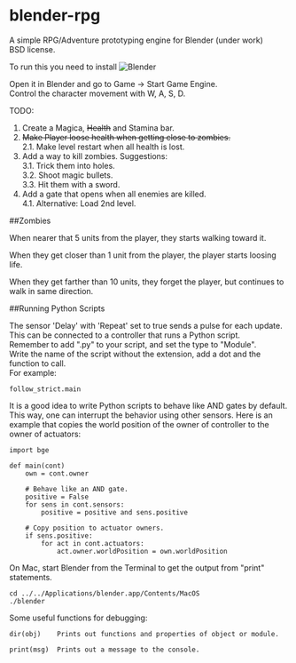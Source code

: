 blender-rpg
===========

A simple RPG/Adventure prototyping engine for Blender (under work)  
BSD license.  

To run this you need to install ![Blender](http://www.blender.org/)   

Open it in Blender and go to Game -> Start Game Engine.  
Control the character movement with W, A, S, D.  

TODO:

1. Create a Magica, ~~Health~~ and Stamina bar.  
2. ~~Make Player loose health when getting close to zombies.~~  
2.1. Make level restart when all health is lost.  
3. Add a way to kill zombies. Suggestions:  
3.1. Trick them into holes.  
3.2. Shoot magic bullets.  
3.3. Hit them with a sword.  
4. Add a gate that opens when all enemies are killed.  
4.1. Alternative: Load 2nd level.  

##Zombies

When nearer that 5 units from the player, they starts walking toward it.  

When they get closer than 1 unit from the player, the player starts loosing life.  

When they get farther than 10 units, they forget the player, but continues to walk in same direction.

##Running Python Scripts

The sensor 'Delay' with 'Repeat' set to true sends a pulse for each update.  
This can be connected to a controller that runs a Python script.  
Remember to add ".py" to your script, and set the type to "Module".  
Write the name of the script without the extension, add a dot and the function to call.  
For example:

    follow_strict.main

It is a good idea to write Python scripts to behave like AND gates by default.  
This way, one can interrupt the behavior using other sensors.
Here is an example that copies the world position of the owner of controller to the owner of actuators:

    import bge

    def main(cont)
        own = cont.owner
    
        # Behave like an AND gate.
        positive = False
        for sens in cont.sensors:
            positive = positive and sens.positive
    
        # Copy position to actuator owners.
        if sens.positive:
            for act in cont.actuators:
                act.owner.worldPosition = own.worldPosition
    
On Mac, start Blender from the Terminal to get the output from "print" statements.  

    cd ../../Applications/blender.app/Contents/MacOS
    ./blender
    
Some useful functions for debugging:

    dir(obj)    Prints out functions and properties of object or module.
    
    print(msg)  Prints out a message to the console.
    

